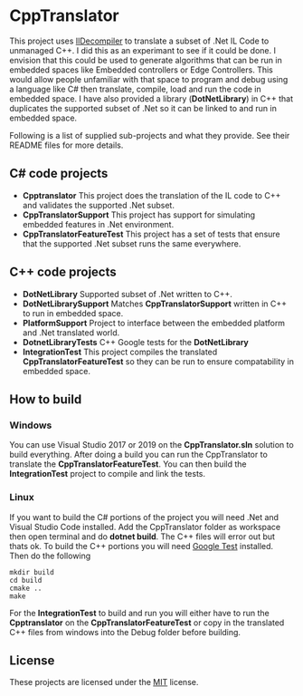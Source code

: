 ﻿# CppTranslator

This project uses [IlDecompiler](https://github.com/icsharpcode/ILSpy) to translate a subset of .Net IL Code to unmanaged C++.
I did this as an experimant to see if it could be done. I envision that this could be used to generate algorithms
that can be run in embedded spaces like Embedded controllers or Edge Controllers.
This would allow people unfamiliar with that space to program and debug using a language like C# then translate, compile,
load and run the code in embedded space. I have also provided a library (**DotNetLibrary**) in C++
that duplicates the supported subset of .Net so it can be linked to and run in embedded space.

Following is a list of supplied sub-projects and what they provide. See their README files for more details.

## C# code projects
* **Cpptranslator** This project does the translation of the IL code to C++ and validates the supported .Net subset.
* **CppTranslatorSupport** This project has support for simulating embedded features in .Net environment.
* **CppTranslatorFeatureTest** This project has a set of tests that ensure that the supported .Net subset runs the same everywhere.

## C++ code projects
* **DotNetLibrary** Supported subset of .Net written to C++.
* **DotNetLibrarySupport** Matches **CppTranslatorSupport** written in C++ to run in embedded space.
* **PlatformSupport** Project to interface between the embedded platform and .Net translated world.
* **DotnetLibraryTests** C++ Google tests for the **DotNetLibrary**
* **IntegrationTest** This project compiles the translated **CppTranslatorFeatureTest** so they can be run to ensure compatability in embedded space.

## How to build
### Windows
You can use Visual Studio 2017 or 2019 on the **CppTranslator.sln** solution to build everything. After doing a build you can run the CppTranslator to translate the
**CppTranslatorFeatureTest**. You can then build the **IntegrationTest** project to compile and link the tests.
### Linux
If you want to build the C# portions of the project you will need .Net and Visual Studio Code installed.
Add the CppTranslator folder as workspace then open terminal and do **dotnet build**. The C++ files will error out but thats ok.
To build the C++ portions you will need [Google Test](https://github.com/google/googletest) installed. Then do the following
```
mkdir build
cd build
cmake ..
make

```
For the **IntegrationTest** to build and run you will either have to run the **Cpptranslator** on the **CppTranslatorFeatureTest**
or copy in the translated C++ files from windows into the Debug folder before building.

## License

These projects are licensed under the [MIT](LICENSE.TXT) license.
